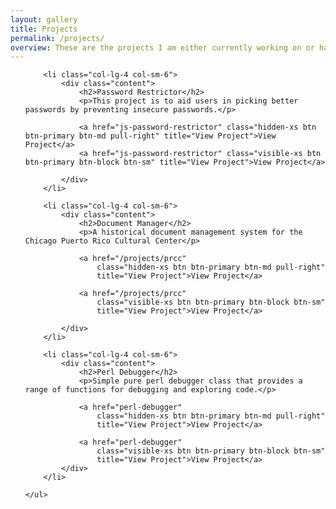 ```yaml
---
layout: gallery
title: Projects
permalink: /projects/
overview: These are the projects I am either currently working on or have worked on. Most of the projects below are open source with a few exceptions. All of the open source projects are available on <a href="http://github.com/zsyed91">github</a>.
---
```


<section class="container no-gutters">
	<ul class="row gallery">

		<li class="col-lg-4 col-sm-6">
			<div class="content">
				<h2>Password Restrictor</h2>
				<p>This project is to aid users in picking better passwords by preventing insecure passwords.</p>

				<a href="js-password-restrictor" class="hidden-xs btn btn-primary btn-md pull-right" title="View Project">View Project</a>
				<a href="js-password-restrictor" class="visible-xs btn btn-primary btn-block btn-sm" title="View Project">View Project</a>
				
			</div>
		</li>

		<li class="col-lg-4 col-sm-6">
			<div class="content">
				<h2>Document Manager</h2>
				<p>A historical document management system for the Chicago Puerto Rico Cultural Center</p>

				<a href="/projects/prcc" 
					class="hidden-xs btn btn-primary btn-md pull-right" 
					title="View Project">View Project</a>
				
				<a href="/projects/prcc" 
					class="visible-xs btn btn-primary btn-block btn-sm" 
					title="View Project">View Project</a>

			</div>
		</li>

		<li class="col-lg-4 col-sm-6">
			<div class="content">
				<h2>Perl Debugger</h2>
				<p>Simple pure perl debugger class that provides a range of functions for debugging and exploring code.</p>

				<a href="perl-debugger" 
					class="hidden-xs btn btn-primary btn-md pull-right" 
					title="View Project">View Project</a>
				
				<a href="perl-debugger" 
					class="visible-xs btn btn-primary btn-block btn-sm" 
					title="View Project">View Project</a>
			</div>
		</li>

	</ul>
</section>
